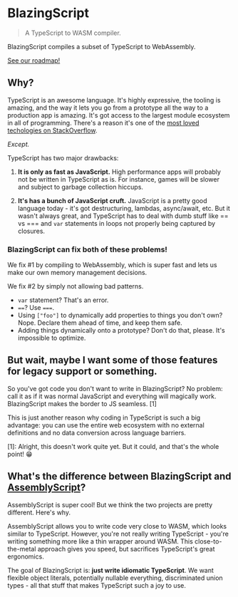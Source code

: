 # BlazingScript
> A TypeScript to WASM compiler.

BlazingScript compiles a subset of TypeScript to WebAssembly. 

[See our roadmap!](/ROADMAP.md)

## Why?

TypeScript is an awesome language. It's highly expressive, the tooling is amazing, and the way it lets you go from a prototype all the way to a production app is amazing. It's got access to the largest module ecosystem in all of programming. There's a reason it's one of the [most loved techologies on StackOverflow](https://insights.stackoverflow.com/survey/2018/). 

*Except.*

TypeScript has two major drawbacks:

1. **It is only as fast as JavaScript.** High performance apps will probably not be written in TypeScript as is. For instance, games will be slower and subject to garbage collection hiccups.

2. **It's has a bunch of JavaScript cruft.** JavaScript is a pretty good language today - it's got destructuring, lambdas, async/await, etc. But it wasn't always great, and TypeScript has to deal with dumb stuff like == vs === and `var` statements in loops not properly being captured by closures. 

### BlazingScript can fix both of these problems!

We fix #1 by compiling to WebAssembly, which is super fast and lets us make our own memory management decisions.

We fix #2 by simply not allowing bad patterns.

* `var` statement? That's an error.
* `==`? Use `===`.
* Using `["foo"]` to dynamically add properties to things you don't own? Nope. Declare them ahead of time, and keep them safe.
* Adding things dynamically onto a prototype? Don't do that, please. It's impossible to optimize.

## But wait, maybe I want some of those features for legacy support or something.

So you've got code you don't want to write in BlazingScript? No problem: call it as if it was normal JavaScript and everything will magically work. BlazingScript makes the border to JS seamless. [1] 

This is just another reason why coding in TypeScript is such a big advantage: you can use the entire web ecosystem with no external definitions and no data conversion across language barriers. 

[1]: Alright, this doesn't work quite yet. But it could, and that's the whole point! :grin: 

## What's the difference between BlazingScript and [AssemblyScript](https://github.com/AssemblyScript/assemblyscript)? 

AssemblyScript is super cool! But we think the two projects are pretty different. Here's why.

AssemblyScript allows you to write code very close to WASM, which looks similar to TypeScript. However, you're not really writing TypeScript - you're writing something more like a thin wrapper around WASM. This close-to-the-metal approach gives you speed, but sacrifices TypeScript's great ergonomics. 

The goal of BlazingScript is: **just write idiomatic TypeScript**. We want flexible object literals, potentially nullable everything, discriminated union types - all that stuff that makes TypeScript such a joy to use. 
